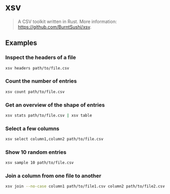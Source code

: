# xsv

> A CSV toolkit written in Rust. More information: <https://github.com/BurntSushi/xsv>.

## Examples

### Inspect the headers of a file

```bash
xsv headers path/to/file.csv
```

### Count the number of entries

```bash
xsv count path/to/file.csv
```

### Get an overview of the shape of entries

```bash
xsv stats path/to/file.csv | xsv table
```

### Select a few columns

```bash
xsv select column1,column2 path/to/file.csv
```

### Show 10 random entries

```bash
xsv sample 10 path/to/file.csv
```

### Join a column from one file to another

```bash
xsv join --no-case column1 path/to/file1.csv column2 path/to/file2.csv | xsv table
```
